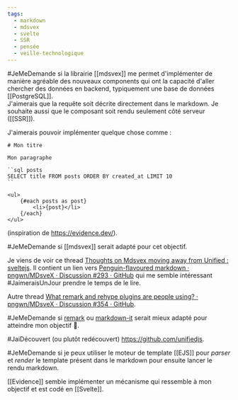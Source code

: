 ```yaml
---
tags:
  - markdown
  - mdsvex
  - svelte
  - SSR
  - pensée
  - veille-technologique
---
```

#JeMeDemande si la librairie [[mdsvex]] me permet d'implémenter de manière agréable des nouveaux components qui ont la capacité d'aller chercher des données en backend, typiquement une base de données [[PostgreSQL]].  
J'aimerais que la requête soit décrite directement dans le markdown.
Je souhaite aussi que le composant soit rendu seulement côté serveur ([[SSR]]).

J'aimerais pouvoir implémenter quelque chose comme :

```
# Mon titre

Mon paragraphe

``sql posts
SELECT title FROM posts ORDER BY created_at LIMIT 10
``

<ul>
    {#each posts as post}
        <li>{post}</li>
    {/each}
</ul>
```

(inspiration de https://evidence.dev/).

#JeMeDemande si [[mdsvex]] serait adapté pour cet objectif.

Je viens de voir ce thread [Thoughts on Mdsvex moving away from Unified : sveltejs](https://old.reddit.com/r/sveltejs/comments/15rz6al/thoughts_on_mdsvex_moving_away_from_unified/?%E2%80%A6).
Il contient un lien vers [Penguin-flavoured markdown · pngwn/MDsveX · Discussion #293 · GitHub](https://github.com/pngwn/MDsveX/discussions/293) qui me semble intéressant #JaimeraisUnJour prendre le temps de le lire.

Autre thread [What remark and rehype plugins are people using? · pngwn/MDsveX · Discussion #354 · GitHub](https://github.com/pngwn/MDsveX/discussions/354).

#JeMeDemande si [remark](https://github.com/remarkjs) ou [markdown-it](https://github.com/markdown-it/markdown-it) serait mieux adapté pour atteindre mon objectif 🤔.

#JaiDécouvert (ou plutôt redécouvert) <https://github.com/unifiedjs>. 

#JeMeDemande si je peux utiliser le moteur de template [[EJS]] pour *parser* et *render* le template présent dans le markdown pour ensuite lancer le rendu markdown.

[[Evidence]] semble implémenter un mécanisme qui ressemble à mon objectif et est codé en [[Svelte]].